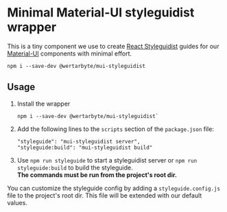 # Minimal Material-UI styleguidist wrapper

This is a tiny component we use to create [React Styleguidist][styleguidist] guides for our [Material-UI] components with minimal effort.

[material-ui]: http://material-ui.com
[styleguidist]: https://react-styleguidist.js.org/

```
npm i --save-dev @wertarbyte/mui-styleguidist
```

## Usage
1. Install the wrapper
   ```
   npm i --save-dev @wertarbyte/mui-styleguidist`
   ```
2. Add the following lines to the `scripts` section of the `package.json` file:
   ```
   "styleguide": "mui-styleguidist server",
   "styleguide:build": "mui-styleguidist build"
   ```
3. Use `npm run styleguide` to start a styleguidist server or `npm run styleguide:build` to build the styleguide.  
**The commands must be run from the project's root dir.**

You can customize the styleguide config by adding a `styleguide.config.js` file to the project's root dir. This file will be extended with our default values.
